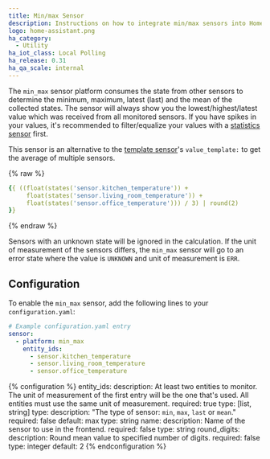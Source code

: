 ```yaml
---
title: Min/max Sensor
description: Instructions on how to integrate min/max sensors into Home Assistant.
logo: home-assistant.png
ha_category:
  - Utility
ha_iot_class: Local Polling
ha_release: 0.31
ha_qa_scale: internal
---
```


The `min_max` sensor platform consumes the state from other sensors to determine the minimum, maximum, latest (last) and the mean of the collected states. The sensor will always show you the lowest/highest/latest value which was received from all monitored sensors. If you have spikes in your values, it's recommended to filter/equalize your values with a [statistics sensor](/integrations/statistics) first.

This sensor is an alternative to the [template sensor](/integrations/template)'s `value_template:` to get the average of multiple sensors.

{% raw %}
```yaml
{{ ((float(states('sensor.kitchen_temperature')) +
     float(states('sensor.living_room_temperature')) +
     float(states('sensor.office_temperature'))) / 3) | round(2)
}}
```
{% endraw %}

Sensors with an unknown state will be ignored in the calculation. If the unit of measurement of the sensors differs, the `min_max` sensor will go to an error state where the value is `UNKNOWN` and unit of measurement is `ERR`.

## Configuration

To enable the `min_max` sensor, add the following lines to your `configuration.yaml`:

```yaml
# Example configuration.yaml entry
sensor:
  - platform: min_max
    entity_ids:
      - sensor.kitchen_temperature
      - sensor.living_room_temperature
      - sensor.office_temperature
```

{% configuration %}
entity_ids:
  description: At least two entities to monitor. The unit of measurement of the first entry will be the one that's used. All entities must use the same unit of measurement.
  required: true
  type: [list, string]
type:
  description: "The type of sensor: `min`, `max`, `last` or `mean`."
  required: false
  default: max
  type: string
name:
  description: Name of the sensor to use in the frontend.
  required: false
  type: string
round_digits:
  description: Round mean value to specified number of digits.
  required: false
  type: integer
  default: 2
{% endconfiguration %}
